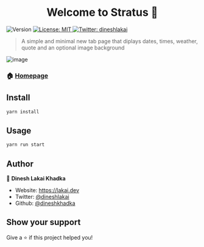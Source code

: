 <h1 align="center">Welcome to Stratus 👋</h1>
<p>
  <img alt="Version" src="https://img.shields.io/badge/version-0.1.0-blue.svg?cacheSeconds=2592000" />
  <a href="#" target="_blank">
    <img alt="License: MIT" src="https://img.shields.io/badge/License-MIT-yellow.svg" />
  </a>
  <a href="https://twitter.com/dineshlakai" target="_blank">
    <img alt="Twitter: dineshlakai" src="https://img.shields.io/twitter/follow/dineshlakai.svg?style=social" />
  </a>
</p>

> A simple and minimal new tab page that diplays dates, times, weather, quote and an optional image background

![image](https://user-images.githubusercontent.com/4678264/90087128-bd7b3a00-dd3b-11ea-89dc-0b80fbe48e41.png)

### 🏠 [Homepage](https://lakai.dev)

## Install

```sh
yarn install
```

## Usage

```sh
yarn run start
```

## Author

👤 **Dinesh Lakai Khadka**

- Website: https://lakai.dev
- Twitter: [@dineshlakai](https://twitter.com/dineshlakai)
- Github: [@dineshkhadka](https://github.com/dineshkhadka)

## Show your support

Give a ⭐️ if this project helped you!
